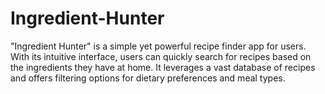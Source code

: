 # Ingredient-Hunter
 "Ingredient Hunter" is a simple yet powerful recipe finder app for users. With its intuitive interface, users can quickly search for recipes based on the ingredients they have at home. It leverages a vast database of recipes and offers filtering options for dietary preferences and meal types. 
